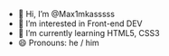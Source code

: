 - 👋 Hi, I’m @Max1mkasssss
- 👀 I’m interested in Front-end DEV
- 🌱 I’m currently learning HTML5, CSS3
- 😄 Pronouns: he / him

<!---
Max1mkasssss/Max1mkasssss is a ✨ special ✨ repository because its `README.md` (this file) appears on your GitHub profile.
You can click the Preview link to take a look at your changes.
--->
